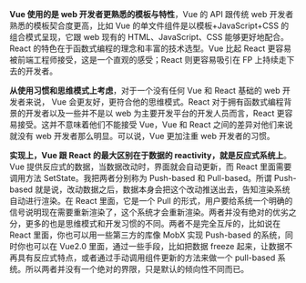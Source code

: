 **Vue 使用的是 web 开发者更熟悉的模板与特性**，Vue 的 API 跟传统 web 开发者熟悉的模板契合度更高，比如 Vue 的单文件组件是以模板+JavaScript+CSS 的组合模式呈现，它跟 web 现有的 HTML、JavaScript、CSS 能够更好地配合。React 的特色在于函数式编程的理念和丰富的技术选型。Vue 比起 React 更容易被前端工程师接受，这是一个直观的感受；React 则更容易吸引在 FP 上持续走下去的开发者。

**从使用习惯和思维模式上考虑**，对于一个没有任何 Vue 和 React 基础的 web 开发者来说， Vue 会更友好，更符合他的思维模式。React 对于拥有函数式编程背景的开发者以及一些并不是以 web 为主要开发平台的开发人员而言，React 更容易接受。这并不意味着他们不能接受 Vue，Vue 和 React 之间的差异对他们来说就没有 web 开发者那么明显。可以说，Vue 更加注重 web 开发者的习惯。

**实现上，Vue 跟 React 的最大区别在于数据的 reactivity，就是反应式系统上**。Vue 提供反应式的数据，当数据改动时，界面就会自动更新，而 React 里面需要调用方法 SetState。我把两者分别称为 Push-based 和 Pull-based。所谓 Push-based 就是说，改动数据之后，数据本身会把这个改动推送出去，告知渲染系统自动进行渲染。在 React 里面，它是一个 Pull 的形式，用户要给系统一个明确的信号说明现在需要重新渲染了，这个系统才会重新渲染。两者并没有绝对的优劣之分，更多的也是思维模式和开发习惯的不同。两者不是完全互斥的，比如说在 React 里面，你也可以用一些第三方的库像 MobX 实现 Push-based 的系统，同时你也可以在 Vue2.0 里面，通过一些手段，比如把数据 freeze 起来，让数据不再具有反应式特点，或者通过手动调用组件更新的方法来做一个 pull-based 系统。所以两者并没有一个绝对的界限，只是默认的倾向性不同而已。
